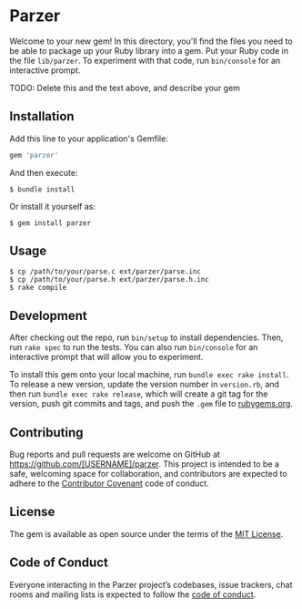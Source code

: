 # Parzer

Welcome to your new gem! In this directory, you'll find the files you need to be able to package up your Ruby library into a gem. Put your Ruby code in the file `lib/parzer`. To experiment with that code, run `bin/console` for an interactive prompt.

TODO: Delete this and the text above, and describe your gem

## Installation

Add this line to your application's Gemfile:

```ruby
gem 'parzer'
```

And then execute:

    $ bundle install

Or install it yourself as:

    $ gem install parzer

## Usage

```
$ cp /path/to/your/parse.c ext/parzer/parse.inc
$ cp /path/to/your/parse.h ext/parzer/parse.h.inc
$ rake compile
```

## Development

After checking out the repo, run `bin/setup` to install dependencies. Then, run `rake spec` to run the tests. You can also run `bin/console` for an interactive prompt that will allow you to experiment.

To install this gem onto your local machine, run `bundle exec rake install`. To release a new version, update the version number in `version.rb`, and then run `bundle exec rake release`, which will create a git tag for the version, push git commits and tags, and push the `.gem` file to [rubygems.org](https://rubygems.org).

## Contributing

Bug reports and pull requests are welcome on GitHub at https://github.com/[USERNAME]/parzer. This project is intended to be a safe, welcoming space for collaboration, and contributors are expected to adhere to the [Contributor Covenant](http://contributor-covenant.org) code of conduct.

## License

The gem is available as open source under the terms of the [MIT License](https://opensource.org/licenses/MIT).

## Code of Conduct

Everyone interacting in the Parzer project’s codebases, issue trackers, chat rooms and mailing lists is expected to follow the [code of conduct](https://github.com/[USERNAME]/parzer/blob/master/CODE_OF_CONDUCT.md).
